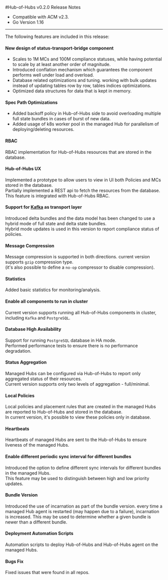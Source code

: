 #Hub-of-Hubs v0.2.0 Release Notes

* Compatible with ACM v2.3. 
* Go Version 1.16

----

The following features are included in this release:


#### New design of status-transport-bridge component
* Scales to 1M MCs and 100M compliance statuses, while having potential to scale by at least another order of magnitude.
* Introduced conflation mechanism which guarantees the component performs well under load and overload.
* Database related optimizations and tuning. working with bulk updates instead of updating tables row by row, tables indices optimizations.
* Optimized data structures for data that is kept in memory. 

#### Spec Path Optimizations
* Added backoff policy in Hub-of-Hubs side to avoid overloading multiple full state bundles in cases of burst of new data.
* Added usage of k8s worker pool in the managed Hub for parallelism of deploying/deleting resources.

#### RBAC
RBAC implementation for Hub-of-Hubs resources that are stored in the database.

#### Hub-of-Hubs UX
Implemented a prototype to allow users to view in UI both Policies and MCs stored in the database.  
Partially implemented a REST api to fetch the resources from the database. This feature is integrated with Hub-of-Hubs RBAC.

#### Support for [Kafka](https://kafka.apache.org/) as transport layer 
Introduced delta bundles and the data model has been changed to use a hybrid mode of full state and delta state bundles.  
Hybrid mode updates is used in this version to report compliance status of policies.

#### Message Compression
Message compression is supported in both directions. current version supports `gzip` compression type.  
(it's also possible to define a `no-op` compressor to disable compression).  

#### Statistics
Added basic statistics for monitoring/analysis.

#### Enable all components to run in cluster
Current version supports running all Hub-of-Hubs components in cluster, including `Kafka` and `PostgreSQL`.

#### Database High Availability
Support for running `PostgreSQL` database in HA mode.  
Performed performance tests to ensure there is no performance degradation.

#### Status Aggregation
Managed Hubs can be configured via Hub-of-Hubs to report only aggregated status of their resources.  
Current version supports only two levels of aggregation - full/minimal.

#### Local Policies
Local policies and placement rules that are created in the managed Hubs are reported to Hub-of-Hubs and stored in the database.  
In current version, it's possible to view these policies only in database.

#### Heartbeats
Heartbeats of managed Hubs are sent to the Hub-of-Hubs to ensure liveness of the managed Hubs.

#### Enable different periodic sync interval for different bundles
Introduced the option to define different sync intervals for different bundles in the managed Hubs.  
This feature may be used to distinguish between high and low priority updates.

#### Bundle Version
Introduced the use of incarnation as part of the bundle version. every time a managed Hub agent is restarted 
(may happen due to a failure), incarnation is increased. This may be used to determine whether a given bundle is newer 
than a different bundle.

#### Deployment Automation Scripts
Automation scripts to deploy Hub-of-Hubs and Hub-of-Hubs agent on the managed Hubs.

#### Bugs Fix
Fixed issues that were found in all repos.
